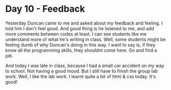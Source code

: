 # Day 10 - Feedback

Yesterday Duncan came to me and asked about my feedback and feeling.  I told him I don't feel good.  And good thing is he listened to me, and add more comments between codes at least.  I can see students like me understand more of what he's writing in class.   Well, some students might be feeling dumb of why Duncan's doing in this way.   I want to say is, if they know all the programming skills, they shouldnt come here.  Go and find a job.  

And today I was late in class, because I had a small car accident on my way to school.  Not having a good mood.  But I still have to finish the group lab work.  Well, I like the lab work.   I learnt quite a bit of html & css today.   It's good!
